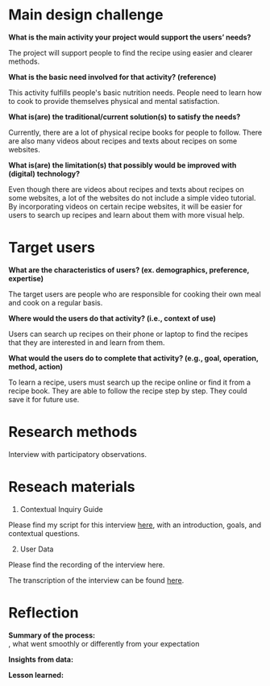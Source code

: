 # Main design challenge 
**What is the main activity your project would support the users’ needs?**

The project will support people to find the recipe using easier and clearer methods.

**What is the basic need involved for that activity? (reference)**

This activity fulfills people's basic nutrition needs. People need to learn how to cook to provide themselves physical and mental satisfaction. 

**What is(are) the traditional/current solution(s) to satisfy the needs?**

Currently, there are a lot of physical recipe books for people to follow. There are also many videos about recipes and texts about recipes on some websites. 

**What is(are) the limitation(s) that possibly would be improved with (digital) technology?**

Even though there are videos about recipes and texts about recipes on some websites, a lot of the websites do not include a simple video tutorial. By incorporating videos on certain recipe websites, it will be easier for users to search up recipes and learn about them with more visual help. 


# Target users 
**What are the characteristics of users? (ex. demographics, preference, expertise)**

The target users are people who are responsible for cooking their own meal and cook on a regular basis. 

**Where would the users do that activity? (i.e., context of use)**

Users can search up recipes on their phone or laptop to find the recipes that they are interested in and learn from them. 

**What would the users do to complete that activity? (e.g., goal, operation, method, action)**

To learn a recipe, users must search up the recipe online or find it from a recipe book. They are able to follow the recipe step by step. They could save it for future use. 


# Research methods
Interview with participatory observations. 

# Reseach materials
1. Contextual Inquiry Guide

Please find my script for this interview [here](https://docs.google.com/document/d/1JujXI-EyOEfuMQuPuVmiNPoHaHSJq7R0ZTP7_TqeCwY/edit), with an introduction, goals, and contextual questions.

2. User Data

Please find the recording of the interview here.

The transcription of the interview can be found [here](https://docs.google.com/document/d/1kCX4qJlN3C8rJi_rZ02vSnyhqhgrLoN-rdPo6A5VsXQ/edit).

# Reflection

**Summary of the process:**       
, what went smoothly or differently from your expectation

**Insights from data:**

**Lesson learned:**




